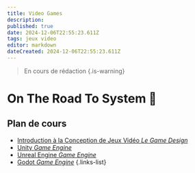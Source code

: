 ```yaml
---
title: Video Games
description: 
published: true
date: 2024-12-06T22:55:23.611Z
tags: jeux video
editor: markdown
dateCreated: 2024-12-06T22:55:23.611Z
---
```


> En cours de rédaction
{.is-warning}

# On The Road To System 💪
## Plan de cours
- [Introduction à la Conception de Jeux Vidéo *Le Game Design*](/videogames/gamedesign)
- [Unity *Game Engine*](/videogames/unity)
- [Unreal Engine *Game Engine*](/videogames/unreal)
- [Godot *Game Engine*](/videogames/godot)
{.links-list}